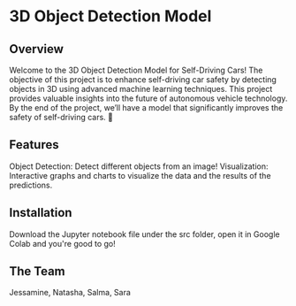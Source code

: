 # 3D Object Detection Model 
## Overview
Welcome to the 3D Object Detection Model for Self-Driving Cars! The objective of this project is to enhance self-driving car safety by detecting objects in 3D using advanced machine learning techniques. This project provides valuable insights into the future of autonomous vehicle technology. By the end of the project, we’ll have a model that significantly improves the safety of self-driving cars. 🚙
## Features
Object Detection: Detect different objects from an image!
Visualization: Interactive graphs and charts to visualize the data and the results of the predictions.
## Installation
Download the Jupyter notebook file under the src folder, open it in Google Colab and you're good to go!
## The Team 
Jessamine, Natasha, Salma, Sara

